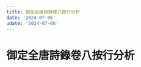 ```yaml
---
title: 御定全唐詩錄卷八按行分析
date: '2024-07-06'
udate: '2024-07-06'
---
```

# 御定全唐詩錄卷八按行分析

<LinePage :list="lines" :chapternum="8" />

<script setup>
const chapter = '卷八';
import lines from '/data/qtsl/卷八/lines.json'
</script>

